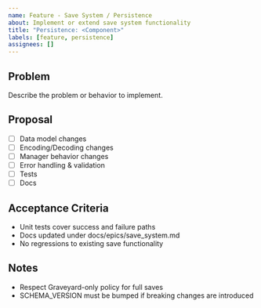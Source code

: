```yaml
---
name: Feature - Save System / Persistence
about: Implement or extend save system functionality
title: "Persistence: <Component>"
labels: [feature, persistence]
assignees: []
---
```


## Problem
Describe the problem or behavior to implement.

## Proposal
- [ ] Data model changes
- [ ] Encoding/Decoding changes
- [ ] Manager behavior changes
- [ ] Error handling & validation
- [ ] Tests
- [ ] Docs

## Acceptance Criteria
- Unit tests cover success and failure paths
- Docs updated under docs/epics/save_system.md
- No regressions to existing save functionality

## Notes
- Respect Graveyard-only policy for full saves
- SCHEMA_VERSION must be bumped if breaking changes are introduced
